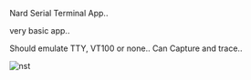 Nard Serial Terminal App..

very basic app..

Should emulate TTY, VT100 or none..
Can Capture and trace..


![nst](https://user-images.githubusercontent.com/97798670/233119588-03d2c1cf-dd0f-4321-a01a-83959c9fdff3.jpg)
